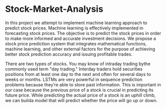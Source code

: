 # Stock-Market-Analysis
In this project we attempt to implement machine learning approach to predict stock prices. 
Machine learning is effectively implemented in forecasting stock prices. The objective is 
to predict the stock prices in order to make more informed and accurate investment 
decisions. We propose a stock price prediction system that integrates mathematical 
functions, machine learning, and other external factors for the purpose of achieving better 
stock prediction accuracy and issuing profitable trades.

There are two types of stocks. You may know of intraday trading bythe commonly used 
term "day trading." Interday traders hold securities positions from at least one day to the 
next and often for several days to weeks or months. LSTMs are very powerful in sequence 
prediction problems because they’re able to store past information. This is important in 
our case because the previous price of a stock is crucial in predicting its future price.
While predicting the actual price of a stock is an uphill climb, we can builda model that 
will predict whether the price will go up or down.
